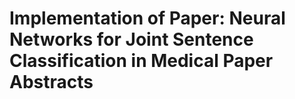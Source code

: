 # Implementation of Paper: Neural Networks for Joint Sentence Classification in Medical Paper Abstracts
